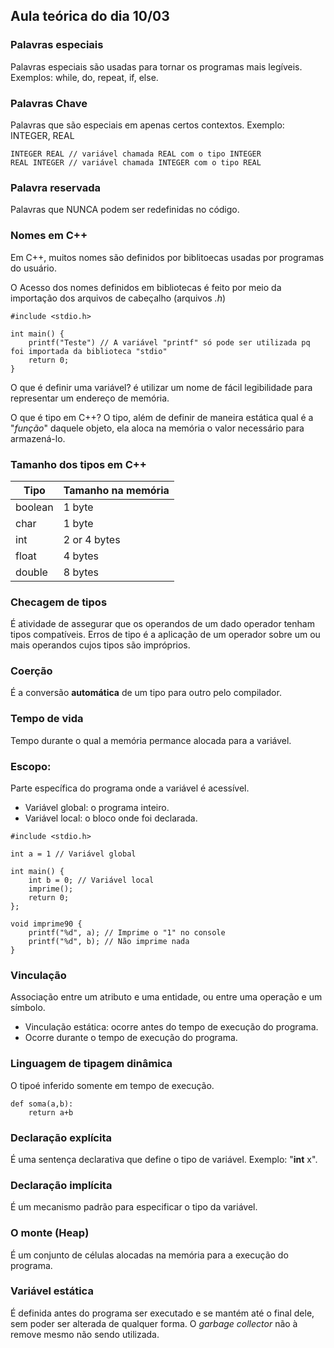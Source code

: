 ## Aula teórica do dia 10/03
### Palavras especiais
Palavras especiais são usadas para tornar os programas mais legíveis. Exemplos: while, do, repeat, if, else.

### Palavras Chave
Palavras que são especiais em apenas certos contextos. Exemplo: INTEGER, REAL
````
INTEGER REAL // variável chamada REAL com o tipo INTEGER
REAL INTEGER // variável chamada INTEGER com o tipo REAL
````
### Palavra reservada
Palavras que NUNCA podem ser redefinidas no código.

### Nomes em C++
Em C++, muitos nomes são definidos por biblitoecas usadas por programas do usuário.

O Acesso dos nomes definidos em bibliotecas é feito por meio da importação dos arquivos de cabeçalho (arquivos *.h*)
````
#include <stdio.h>

int main() {
    printf("Teste") // A variável "printf" só pode ser utilizada pq foi importada da biblioteca "stdio"
    return 0;
}
````
O que é definir uma variável? é utilizar um nome de fácil legibilidade para representar um endereço de memória.

O que é tipo em C++? O tipo, além de definir de maneira estática qual é a "*função*" daquele objeto, ela aloca na memória o valor necessário para armazená-lo.

### Tamanho dos tipos em C++

| Tipo | Tamanho na memória |
|----------|----------|
| boolean  | 1 byte  |
| char  | 1 byte  |
| int | 2 or 4 bytes |
| float | 4 bytes |
| double | 8 bytes |

### Checagem de tipos
É  atividade de assegurar que os operandos de um dado operador tenham tipos compatíveis. Erros de tipo é a aplicação de um operador sobre um ou mais operandos cujos tipos são impróprios.

### Coerção
É a conversão **automática** de um tipo para outro pelo compilador.

### Tempo de vida
Tempo durante o qual a memória permance alocada para a variável.

### Escopo:
Parte específica do programa onde a variável é acessível.
- Variável global: o programa inteiro.
- Variável local: o bloco onde foi declarada.

````
#include <stdio.h>

int a = 1 // Variável global

int main() {
    int b = 0; // Variável local
    imprime();
    return 0;
};

void imprime90 {
    printf("%d", a); // Imprime o "1" no console
    printf("%d", b); // Não imprime nada
}
````

### Vinculação
Associação entre um atributo e uma entidade, ou entre uma operação e um símbolo. 
- Vinculação estática: ocorre antes do tempo de execução do programa.
- Ocorre durante o tempo de execução do programa.

### Linguagem de tipagem dinâmica
O tipoé inferido somente em tempo de execução.
````
def soma(a,b):
    return a+b
````

### Declaração explícita
É uma sentença declarativa que define o tipo de variável. Exemplo: "**int** x".

### Declaração implícita
É um mecanismo padrão para especificar o tipo da variável.

### O monte (Heap)
É um conjunto de células alocadas na memória para a execução do programa.

### Variável estática
É definida antes do programa ser executado e se mantém até o final dele, sem poder ser alterada de qualquer forma. O *garbage collector* não à remove mesmo não sendo utilizada.
